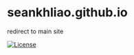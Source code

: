 # seankhliao.github.io

redirect to main site

[![License](https://img.shields.io/github/license/seankhliao/seankhliao.github.io.svg?style=flat-square)](LICENSE)

